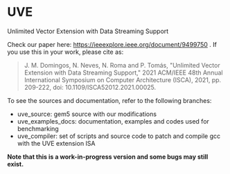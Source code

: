 # UVE
Unlimited Vector Extension with Data Streaming Support

Check our paper here: https://ieeexplore.ieee.org/document/9499750 .
If you use this in your work, please cite as:

> J. M. Domingos, N. Neves, N. Roma and P. Tomás, "Unlimited Vector Extension with Data Streaming Support," 2021 ACM/IEEE 48th Annual International Symposium on Computer Architecture (ISCA), 2021, pp. 209-222, doi: 10.1109/ISCA52012.2021.00025.

To see the sources and documentation, refer to the following branches:
- uve_source: gem5 source with our modifications
- uve_examples_docs: documentation, examples and codes used for benchmarking  
- uve_compiler: set of scripts and source code to patch and compile gcc with the UVE extension ISA

**Note that this is a work-in-progress version and some bugs may still exist.**

